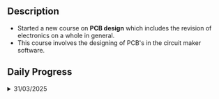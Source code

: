  ## Description
- Started a new course on **PCB design** which includes the revision of electronics on a whole in general.
- This course involves the designing of PCB's in the circuit maker software.

## Daily Progress

<details>
 <summary>31/03/2025</summary>
 
 - **Electronics** is derived from the word **electron**
 - There are two branches :
   ```mermaid
     graph TD;
     Electronics-->Analog
     Electronics-->Digital
   ```
 - **Analog Electronics** is a branch of electronics that deals with the time varying electrical signals whereas **Digital Electronics** deals with data that is binary in nature in forms of 0's and 1's.
 - A multimeter is a low cost all in one meter that measures various parameters such as voltage,current,frequency,test diodes,measure passive component values and so on.
 - Some of the passive components are :
   ```mermaid
   graph TD;
   Passive-->Resistor
   Passive-->Capacitor
   Passive-->Inductor
   ```
</details>
